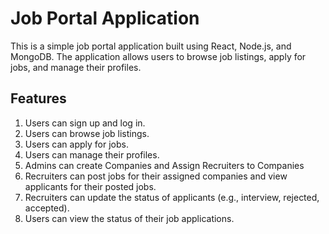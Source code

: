 # Job Portal Application

This is a simple job portal application built using React, Node.js, and MongoDB. The application allows users to browse job listings, apply for jobs, and manage their profiles.

## Features

1. Users can sign up and log in.
2. Users can browse job listings.
3. Users can apply for jobs.
4. Users can manage their profiles.
5. Admins can create Companies and Assign Recruiters to Companies
6. Recruiters can post jobs for their assigned companies and view applicants for their posted jobs.
7. Recruiters can update the status of applicants (e.g., interview, rejected, accepted).
8. Users can view the status of their job applications.
